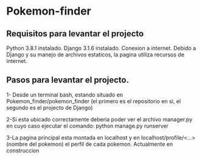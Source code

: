 # Pokemon-finder
## Requisitos para levantar el projecto
Python 3.8.1  instalado.
Django 3.1.6  instalado.
Conexion a internet. Debido a Django y su manejo de archivos estaticos, la pagina utiliza recursos de internet.

## Pasos para levantar el projecto.
1- Desde un terminal bash, estando situado en Pokemon_finder/pokemon_finder (el primero es el repositorio en si, el segundo es el projecto de Django)

2-Si esta ubicado correctamente deberia poder ver el archivo manager.py en cuyo caso ejecutar el comando:
python manage.py runserver

3-La pagina principal esta montada en localhost y en localhost/profile/<...> (nombre del pokemon) el perfil de cada pokemon. Actualmente en construccion
